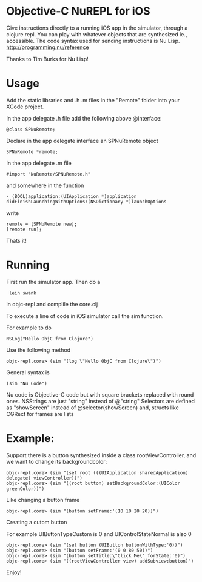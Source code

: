 # Objective-C NuREPL for iOS

Give instructions directly to a running iOS app in the simulator, through a clojure repl. You can play with whatever objects that are synthesized ie., accessible.
The code syntax used for sending instructions is Nu Lisp.
http://programming.nu/reference

Thanks to Tim Burks for Nu Lisp!

# Usage

Add the static libraries and .h .m files in the "Remote" folder into your XCode project.

In the app delegate .h file add the following above @interface:

    @class SPNuRemote;

Declare in the app delegate interface an SPNuRemote object

    SPNuRemote *remote;

In the app delegate .m file

    #import "NuRemote/SPNuRemote.h"

and somewhere in the function

    - (BOOL)application:(UIApplication *)application didFinishLaunchingWithOptions:(NSDictionary *)launchOptions

write

    remote = [SPNuRemote new];
    [remote run];

Thats it!

# Running

First run the simulator app.
Then do a

     lein swank

in objc-repl and complile the core.clj

To execute a line of code in iOS simulator call the sim function.

For example to do

    NSLog("Hello ObjC from Clojure")

Use the following method

    objc-repl.core> (sim "(log \"Hello ObjC from Clojure\")")

General syntax is

    (sim "Nu Code")

Nu code is Objective-C code but with square brackets replaced with round ones.
NSStrings are just "string" instead of @"string"
Selectors are defined as "showScreen" instead of @selector(showScreen)
and, structs like CGRect for frames are lists

# Example:

Support there is a button synthesized inside a class rootViewController, and we want to change its backgroundcolor:

    objc-repl.core> (sim "(set root (((UIApplication sharedApplication) delegate) viewController))")
    objc-repl.core> (sim "((root button) setBackgroundColor:(UIColor greenColor))")

Like changing a button frame

    objc-repl.core> (sim "(button setFrame:'(10 10 20 20))")


Creating a cutom button

For example UIButtonTypeCustom is 0 and UIControlStateNormal is also 0

    objc-repl.core> (sim "(set button (UIButton buttonWithType:'0))")
    objc-repl.core> (sim "(button setFrame:'(0 0 80 50))")
    objc-repl.core> (sim "(button setTitle:\"Click Me\" forState:'0)")
    objc-repl.core> (sim "((rootViewController view) addSubview:button)")

Enjoy!
